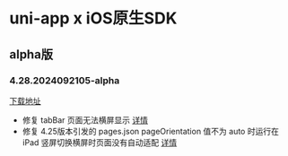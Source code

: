 # uni-app x iOS原生SDK

## alpha版

### 4.28.2024092105-alpha

[下载地址](https://web-ext-storage.dcloud.net.cn/uni-app-x/sdk/iOS/UniAppX-iOS%404.28.2024092105.zip)

* 修复 tabBar 页面无法横屏显示 [详情](https://issues.dcloud.net.cn/pages/issues/detail?id=8185)
* 修复 4.25版本引发的 pages.json pageOrientation 值不为 auto 时运行在 iPad 竖屏切换横屏时页面没有自动适配 [详情](https://issues.dcloud.net.cn/pages/issues/detail?id=8991)




